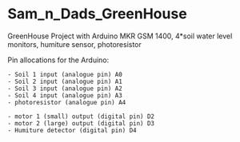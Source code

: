 # Sam_n_Dads_GreenHouse

GreenHouse Project with Arduino MKR GSM 1400, 4*soil water level monitors, humiture sensor, photoresistor

Pin allocations for the Arduino:

	- Soil 1 input (analogue pin) A0
	- Soil 2 input (analogue pin) A1
	- Soil 3 input (analogue pin) A2
	- Soil 4 input (analogue pin) A3
	- photoresistor (analogue pin) A4

	- motor 1 (small) output (digital pin) D2 
	- motor 2 (large) output (digital pin) D3
	- Humiture detector (digital pin) D4

